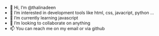 - 👋 Hi, I’m @thalinadeen
- 👀 I’m interested in development tools like html, css, javacript, python ...
- 🌱 I’m currently learning javascript
- 💞️ I’m looking to collaborate on anything
- 📫 You can reach me on my email or via github

<!---
thalinadeen/thalinadeen is a ✨ special ✨ repository because its `README.md` (this file) appears on your GitHub profile.
You can click the Preview link to take a look at your changes.
--->
